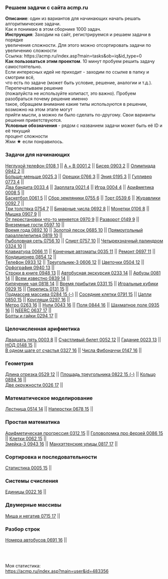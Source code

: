 <h3>Решаем задачи с сайта acmp.ru</h3>
<b>Описание</b>: один из вариантов для начинающих начать решать алгоритмические задачи. <br>
Как я понимаю в этом сборнике 1000 задач.<br>
<b>Инструкция</b>: Заходим на сайт, регистрируемся и решаем задачи в порядке <br>
увеличения сложности. Для этого можно отсортировать задачи по увеличению сложности<br>
Ссылка: https://acmp.ru/index.asp?main=tasks&ob=iq&id_type=0 <br>
<b>Как пользоваться этим проектом</b>. 10 минут пробуем решить задачу самостоятельно. <br>
Если интересных идей не приходит - заходим по ссылке в папку и смотрим всё, <br>
что есть по задаче (может быть условие, решение, аналогии и т.д.). Перепечатываем решение <br>
(пожалуйста не используйте копипаст, это важно). Пробуем разобраться почему решение именно <br> 
такое, обращаем внимание какие типы используются в решении, возможно на этом этапе могут <br>
прийти мысли, а можно ли было сделать по-другому. Свои варианты решения приветствуются.<br>
<b>Условные обозначения</b> - рядом с названием задачи может быть её ID и её текущий <br>
процент сложности<br>
Жми ★ если понравилось. <br>

<h3>Задачи для начинающих</h3>
<a href="src/main/java/for_beginners/not_deaf_phone_0108_1">Неглухой телефон 0108 1</a> ||
<a href="src/main/java/for_beginners/a_plus_b_0001_2">А + B 0001 2</a> ||
<a href="src/main/java/for_beginners/beads_0903_2">Бисер 0903 2</a> ||
<a href="src/main/java/for_beginners/olympics_0942_2">Олимпиада 0942 2</a> || <br>
<a href="src/main/java/for_beginners/more_less_0025_3">Больше-меньше 0025 3</a> ||
<a href="src/main/java/for_beginners/nutlets_0766_3">Орешки 0766 3</a> ||
<a href="src/main/java/for_beginners/eniya_0195_3">Эния 0195 3</a> ||
<a href="src/main/java/for_beginners/gulliver_0773_4">Гулливер 0773 4</a> || <br>
<a href="src/main/java/for_beginners/two_bandits_0033_4">Два бандита 0033 4</a> ||
<a href="src/main/java/for_beginners/salary_0021_4">Зарплата 0021 4</a> ||
<a href="src/main/java/for_beginners/game_0004_4">Игра 0004 4</a> ||
<a href="src/main/java/for_beginners/arithmetic_0008_5">Арифметика 0008 5</a> || <br>
<a href="src/main/java/for_beginners/basketball_0061_5">Баскетбол 0061 5</a> ||
<a href="src/main/java/for_beginners/strawberry_0755_6">Сбор земляники 0755 6</a> ||
<a href="src/main/java/for_beginners/cake_0539_6">Торт 0539 6</a> ||
<a href="src/main/java/for_beginners/crane_0092_7">Журавлики 0092 7</a> || <br>
<a href="src/main/java/for_beginners/three_fat_men_0754_7">Три толстяка 0754 7</a> ||
<a href="src/main/java/for_beginners/binary_numbers_0692_8">Бинарные числа 0692 8</a> ||
<a href="src/main/java/for_beginners/coin_0106_8">Монетки 0106 8</a> ||
<a href="src/main/java/for_beginners/mouse_0907_9">Мышка 0907 9</a> || <br>
<a href="src/main/java/for_beginners/changing_position_0970_9">От перестановки что-то меняется 0970 9</a> ||
<a href="src/main/java/for_beginners/turn_0149_9">Разворот 0149 9</a> ||
<a href="src/main/java/for_beginners/alien_0597_10">Внеземные гости 0597 10</a> || <br>
<a href="src/main/java/for_beginners/season_0892_10">Время года 0892 10</a> ||
<a href="src/main/java/for_beginners/golden_sand_0685_10">Золотой песок 0685 10</a> ||
<a href="src/main/java/for_beginners/parallelepiped_0819_10">Прямоугольный параллелепипед 0819 10</a> || <br>
<a href="src/main/java/for_beginners/fishing_net_0756_10">Рыболовная сеть 0756 10</a> ||
<a href="src/main/java/for_beginners/alcohol_0757_10">Спирт 0757 10</a> ||
<a href="src/main/java/for_beginners/palindrome_0324_10">Четырехзначный палиндром 0324 10</a> || <br>
<a href="src/main/java/for_beginners/keyboard_0066_11">Клавиатура 0066 11</a> ||
<a href="src/main/java/for_beginners/state_machine_0035_11">Конечные автоматы 0035 11</a> ||
<a href="src/main/java/for_beginners/repair_0697_11">Ремонт 0697 11</a> ||
<a href="src/main/java/for_beginners/conditioner_0854_12">Кондиционер 0854 12</a> || <br>
<a href="src/main/java/for_beginners/phone_0933_12">Телефон 0933 12</a> ||
<a href="src/main/java/for_beginners/triangle3_0606_12">Треугольник-3 0606 12</a> ||
<a href="src/main/java/for_beginners/flowers_0504_12">Цветочки 0504 12</a> ||
<a href="src/main/java/for_beginners/spelling_0940_13">Орфография 0940 13</a> || <br>
<a href="src/main/java/for_beginners/string_book_0948_13">Строки в книге 0948 13</a> ||
<a href="src/main/java/for_beginners/bus_tour_0233_14">Автобусная экскурсия 0233 14</a> ||
<a href="src/main/java/for_beginners/watermelon_0081_14">Арбузы 0081 14</a> ||
<a href="src/main/java/for_beginners/known_everybody_0839_14">Всем известно 0839 14</a> || <br>
<a href="src/main/java/for_beginners/tea_0818_14">Кипячение чая 0818 14</a> ||
<a href="src/main/java/for_beginners/arrival_time_0331_15">Время прибытия 0331 15</a> ||
<a href="src/main/java/for_beginners/playing_dice_0929_15">Игральные кубики 0929 15</a> ||
<a href="src/main/java/for_beginners/census_0131_15">Перепись 0131 15</a> || <br>
<a href="src/main/java/for_beginners/subarray_array_0284_15">Подмассив массива 0284 15 (-)</a> ||
<a href="src/main/java/for_beginners/neighboring_cells_0791_15">Соседние клетки 0791 15</a> ||
<a href="src/main/java/for_beginners/heron_0850_15">Цапли 0850 15</a> ||
<a href="src/main/java/for_beginners/circle_0297_16">Кругляши 0297 16</a> || <br>
<a href="src/main/java/for_beginners/metro_0263_16">Метро 0263 16</a> ||
<a href="src/main/java/for_beginners/zero_0043_16">Нули 0043 16</a> ||
<a href="src/main/java/for_beginners/field_0844_16">Поля 0844 16</a> ||
<a href="src/main/java/for_beginners/chess_field_0935_16">Шахматное поле 0935 16</a> ||
<a href="src/main/java/for_beginners/neerc_0637_17">NEERC 0637 17</a> || <br>
<a href="src/main/java/for_beginners/bolts_nuts_0294_17">Болты и гайки 0294 17</a> ||




<h3>Целочисленная арифметика</h3>
<a href="src/main/java/arithmetic/twenty_five_0003_8">Двадцать пять 0003 8</a> ||
<a href="src/main/java/arithmetic/lucky_ticket_0052_12">Счастливый билет 0052 12</a> ||
<a href="src/main/java/arithmetic/divination_0023_13">Гадание 0023 13</a> ||
<a href="src/main/java/arithmetic/nod_0148_15">НОД 0148 15</a> || <br>
<a href="src/main/java/arithmetic/step_happiness_0327_16">В одном шаге от счастья 0327 16</a> ||
<a href="src/main/java/arithmetic/fibonacci_0147_16">Числа Фибоначчи 0147 16</a> ||



<h3>Геометрия</h3>
<a href="src/main/java/geometry/cut_0529_12">Длина отрезка 0529 12</a> ||
<a href="src/main/java/geometry/area_triangle_0822_15">Площадь треугольника 0822 15 (-)</a> ||
<a href="src/main/java/geometry/ring_0894_16">Кольцо 0894 16</a> || <br>
<a href="src/main/java/geometry/two_ring_0026_17">Две окружности 0026 17</a> ||



<h3>Математическое моделирование</h3>
<a href="src/main/java/math_model/stairs_0514_14">Лестница 0514 14</a> ||
<a href="src/main/java/math_model/thimble_0678_15">Наперстки 0678 15</a> ||



<h3>Простая математика</h3>
<a href="src/main/java/simple_math/arithmetic_progression_0312_15">Арифметическая прогрессия 0312 15</a> ||
<a href="src/main/java/simple_math/arithmetic_progression_0312_15">Головоломка про ферзей 0086 15</a> ||
<a href="src/main/java/simple_math/cell_0062_15">Клетки 0062 15</a> || <br>
<a href="src/main/java/simple_math/snake3_0943_16">Змейка-3 0943 16</a> ||
<a href="src/main/java/simple_math/manhattan_streets_0817_17">	Манхэттенские улицы 0817 17</a> ||



<h3>Сортировка и последовательности</h3>
<a href="src/main/java/sorting_and_sequences/statistics_0005_90">Статистика 0005 15</a> ||



<h3>Системы счисления</h3>
<a href="src/main/java/number_systems/one_0022_16">Единицы 0022 16</a> ||




<h3>Двумерные массивы</h3>
<a href="src/main/java/two_dimensional_arrays/negative_0715_17">Миша и негатив 0715 17</a> ||





<h3>Разбор строк</h3>
<a href="src/main/java/parsing_strings/number_buses_0691_16">Номера автобусов 0691 16</a> ||




<br><br><br>
Моя статистика: <br>
https://acmp.ru/index.asp?main=user&id=483356